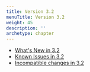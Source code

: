 ```yaml
---
title: Version 3.2
menuTitle: Version 3.2
weight: 45
description: ''
archetype: chapter
---
```

- [What's New in 3.2](whats-new-in-3-2.md)
- [Known Issues in 3.2](known-issues-in-3-2.md)
- [Incompatible changes in 3.2](incompatible-changes-in-3-2.md)
